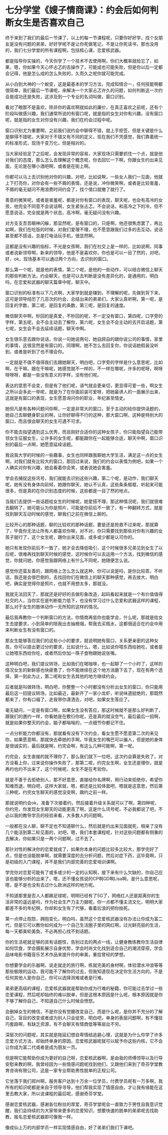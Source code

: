 # 七分学堂《嫂子情商课》：约会后如何判断女生是否喜欢自己

终于来到了我们的最后一节课了，以上的每一节课程呢，只要你好好学，找个女朋友是没有问题的弟弟，好好学呢不是让你死做笔记，不是让你死读书，那也没用的，我们七分学堂的所有课程啊，包括核心课，恋爱核武器。

都是指导你实操的，今天你学了一个技术不去使用啊，你们大概率就给忘了，如果，嗯，你如果今天心怀忐忑的去操作了，可能成也可能失败，但是你以后一定都会记得，他是怎么成的怎么失败的，久而久之呢你就可能完成。

从小白到大神的一个蛻变，这是最基本的学习方法，完成知情合一，任何技能啊都很简单，我们最后一节课呢，来解决一个大家忐忑许久的问题，如何判断这一次约会是成功还是失败，这涉及到一个专业的名词叫做，窗口识别。

看对了眼那不是喜欢，除非你的喜欢啊就如此的廉价，在真正喜欢之前呢，还有个阶段叫做感兴趣，我们通常所说的有窗口呢，就是指的女生对你有兴趣，没有窗口呢，就是指的女生对你没有兴趣，我们在约会过程中呢。

窗口识别尤为重要啊，之前我们说约会中聊得不错，就上手拒签，但是关键是什么是聊得不错呢，大家对于不错又有不同的定义，现在我们不凭感觉，我们靠着统一的标准形式，现场千变万化，但是相对的。

当大家经验足了之后呢，会发现非常的容易，大家现场只需要抓住一个点，就是他对我们的态度，那么怎么去理解这个概念呢，你去回忆一下啊，你跟女生约出来见面，无论是在哪小酒吧啊，或者是在街上啊。

你都可以马上去识别他对你的兴趣，对吧，比如说啊，一些女人我们一见面，他就上下打亮你，对你会有一些不屑的表情，还是说，冲你微笑啊，或者是比较害羞，不屑的毫无疑问不用浪费时间约会了，找个借口就撤了就行了。

善意的微笑呢，或者是害羞呢，都是对你有窗口的表现，聊天呢，也会有高冷的女孩，他完全不同意不会说话啊，女生紧张忐忑，不会说话，和高冷之下的冷，但不愿意说话，完全就是两个状态，高冷啊，毫无疑问没有兴趣。

对方支支吾吾眼神闪躲，那显然呢，是有窗口的，只是啊，他还很焦虑罢了，再比如啊，我们在吃饭的时候，对我们爱理不理，也不愿意跟我们过多的去互动，说话甚至都不搭话，总是打电话玩手机，很显然啊。

这都是没有兴趣的指标，不光是女孩啊，我们在社交上是一样的，比如说啊，同事或者说新领导啊，新来的领导，他是不是喜欢你，你也是可以一目了然的，对吧，好，ok，现场基本可以通过两个方向，去识别的窗口。

那么第一个呢，就是他的表情，第二个呢，是他的一些动作，可以结合微信上聊天的那些判断方法，约会聊天，也是可以去判断是没有差异化的，是通用的，明白吗，在恋爱和武器的聊天篇章中呢，聊天中。

窗口识别的标准有以下几点啊，大家学到就是赚到，不理解的呢，先做到背下来，这可是领导经历了几百次的约会，总结出来的弟弟们，大家认真听啊，第一呢，是回复的字数，第二呢，是回复的条数，第三呢，是回复的速度。

微信聊天中啊，秒回的是真爱，不秒回的呢，不一定没有窗口，第四呢，口字旁的字样，第五呢，会不会主动去了解你，第六呢，女生会不会主动的去开启话题，第七呢，女生会不会去延续话题，聊天中啊。

女生很乐意去跟你说话，你说一句她说两句，她自顾自的跟你说公司的事情，家里的事情，这很显然是有窗口的，同理啊，她不怎么去回复你，你说话她假装没听到，或者是听到了也不理会你。

一定就是不值不值得我们去跟她聊天，明白吧，口字旁的字样是什么意思呢，比如啊，在干嘛，跟在干嘛呢，她感觉就不一样的，不一样在哪呢，许多的呢呀，啊呀呀呀呀，都是一些没有意义的字样，没有他们呢。

表达的意思不会变，但是有了他们呢，语气就会更亲切，更显得可爱一些，啊女生之所以会多此一举呢，就是为了在你面前装可爱呀，把她最诱人的一面展示出来，这就是有窗口的表现，女生愿意询问你的职业，年纪甚至情史。

她但凡是有各种问题问你啊，一定是非常大的窗口，至于主动的给你提供话题的，她自己去聊健身职业的啊，让你好聊得不行的这种，那大窗口啊，这种是特别大的窗口，而且很会聊天的女生可遇不可求。

你不能去指望遇到这么优秀，而且刚好合适你的这种女孩子，你只能指望自己能带领女生征服女生，让许多的女生呢，都能跟你在一起能够合适，聊天中啊，窗口识别的最后一点啊，她愿意延续话题。

我说我大学的时候的一些趣事，女生也同样跟我聊她大学生活，满足这一点的女生啊，对我们就有比较大的窗口，那回过来说，我们的约会以表情为例吧，如果一个人确实对你有兴趣，她会看着你会笑，或者说她会害羞。

学会去捕捉这些讯号，我们就能去识别这些兴趣，第二个呢，是动作，我们聊天呢，她有没有身体向前倾，她跟你聊天，她认不认真，这些条条框框，听起来可能很多，但是真的在你识别态度的时候，这些都是一目了然的地点。

当我们去提供一些话题给女生的时候呢，她爱搭不理，那这种情况呢，我们就很难去翻转了，她可能认为你是照片，可能是你前后不一致了，有一种翻转方式，就是找到聊天互动时候的感觉，聊我们之前在微信上聊的。

比较开心的那种话题，聊的比较欢的那种话题，要是还是抢救不过来呢，那就算了，毕竟你无法让所有人都喜欢你嘛，对不对，你只需要找到那些对你有兴趣的女孩子就行了，这个女生呢，跟你出来见面，或多或少都是认可你的。

她只有发现你前后不一致了，她才会去降低吸引，这个时候很多兄弟见到女生了以后呢，很难再找到聊天时候的感觉，这时候你可以去运用一个方法，找到微信的感觉，你就问她，你感觉我跟网络上有什么不同呢，她随便怎么说。

感觉你还蛮友善的，跟网络上怎么怎么就这种，你可以说是吗，是你比较乖，不听话，我还是会很巴倒的，去找回你们在微信上的聊天那种感觉，再去放大，明白吧，确实是觉得你是照片，也就不用想太多，那就没。

我就无法回天了，那就还是好好的去做形象改造，起码看起来就是一个有价值值得社交的人，当你实在是判断能力低下，也没有学习过什么恋爱和武器这样的课程，那么对于女生的肢体动作一无所知的这样的情况。

最后我再教你一个判断窗口的方法，你情商再低你也能学会，什么呢，那就是给女生去提要求，小到简单的陪我出去抽根烟，帮我去买瓶水，这都很适合在约会中用来判断女生有没有窗口的。

那女生能够答应我们的这些小小的要求，就说明她有窗口，关系更亲密的这种女孩，你可以提出更过分的要求，比如说什么，嗯，比如说你喂东西给她吃，或者是让她喂东西给你吃，或者然后你加一筷子食物跟她说张嘴。

这种明白吧，我们提议转场，比如我们在喝咖啡，也一起聊了一个小时了，这样的情况女生的新鲜感也快疲惫了，你不能继续在这个地方消磨下去了，现在有两个选择，第一到此为止，第二呢和女生去其他的地方继续约会。

后者就是叫做转场，明白吧，你整整一个小时都没有分析出女生的窗口，你只能用最后这一招提议转场，比如最近，最新开了一家小龙虾，听说味道挺绝的，那既然都来了，你有口福了，走我带你潇洒去，对吧，如果女生答应了。

毫无疑问，一定是有窗口啊，如果女生没有答应，那这时候就不是那么好判断了，跟我们的邀约一样，你看她是在敷衍你呢，还是真的就没空气，最后最后一招啊，就是如果你整天的约会，脑子都嗡嗡的，一点细节你都记不住。

一点分析能力你都没有，那就看有没有下次约会，看女生愿不愿意第二次的来见你，如果愿意啊，那就快去牵她的手啊，毕竟女生的嘴巴可以骗人，但是她的身体是很诚实的，最后就是啊，约完会啊，有这么几种可能啊，第一呢。

约完会，女生直接的就不理你了，那么我们就下一位吧，这次约会算是失败了，对方没看上你，过来说你操作失败了，那第二呢，约完女生啊，女生还是理你，就是再约也约不出来了，这个时候呢，女生不是在考验你。

就是不善于去拒绝别人，那不好意思，直接给你名牌啊，用行动来拒绝你，希望你知难而退，明白吧，这样大家就，嗯，都还是比较体面吧，嗯就是这意思，然后第三种呢，约完女生聊天的感觉没变啊，跟约之前一样。

那就说明约会ok，准备下次接着约，然后接着升级关系就可以了啊，第四种呢，你约完，你发现女生聊天的动能更高了啊，这是什么讯号呢，不必我都说了吧，不必以我的教导学员的经验来看，大多数人的问题啊。

一般都在没人聊，聊不定也不知道聊什么，然后就是约出来见面就死，相亲了没有几个能活到第二轮见面的，对吧，嗯，我们本套课程呢，针对这些问题都有侧重的去解决，你如果只是一两个问题啊，过不去了。

那针对性的解决你的恋爱就成了，如果你本身的问题比较多比较大，那学完好了点，但是也没能脱单啊，就需要深度的去分析问题，然后对症下药，这毕竟啊，只是初级的入门课程，并不是我们内部完善的恋爱培训课啊。

学完你对恋爱可能有了或多或少的一定的认知啊，接下来有什么欠缺的，你自己应该也能够分析的出来了，嗯，还不懂女孩说的CP啊GD啊Lisa啊，是什么意思呢，嗯，是不是也没有去过什么欧洲这样的地方呢。

不知道那里是否人人都踢足球呢，明明已经有了5G了，网络红人还是距离你的生活非常的遥远是吗，作为社会生产力主力据呢，你一点都不懂主流文化，明明大家都差不多的年纪啊，你却和女生有了代够，看着后浪的把你拍死。

第一点停止抱怨，拥抱变化，明白吗，虽然这个恋爱核武器没有办法让你成为富二代，但是它可以教你如何成为一个自己生活圈子里的网红啊，过光鲜亮丽的生活，每一天都美轮美奐，不必再担心找不到话题。

你的生活呢就足够的具有话题性，告别过去的两点一线，让健身教练教你生活自律如何饮食，学会摄影展示自身优势，学会时尚文化找到适合自己的潮流穿搭，学会品味电影书籍音乐艺术作品来提升你的审美，重拾曾经的梦想。

你想要学会的乐器啊，说走就走的旅行啊，练就完美的身材啊，体验潜水冲浪等等那些极限的运动，我可能不了解你的过去，但我知道现在决定你生活方向的，不是任何其他人是你自己，你可以选择测难或者是行难。

弟弟更高级的课程，恋爱核武器就是帮助你成为行难的秘籍，你可能过去学过一些恋爱课程，然后呢却始终的难以脱单，但是这根本原因是什么呢，根本原因就是你不够了解你自己，不知道自己什么时候会愤怒。

会删掉女生的微信，不是你没有觉醒改变自己，而是什么呢，是你并不充分的了解自己，盲目的改变或者成为别人只会徒劳，明白吧，单身的表层问题啊，有不懂技巧套路啊，有缺乏资源，有不会聊天有情商低等等层出不穷。

深层次的问题呢，其实就是拖延幻想自卑情结逃避心理，这就是为什么你学了许多恋爱方式方法，却始终单身的原因，恋爱核武器呢就可以赋予你这些内核，它不会让你成为富二代或者是成为朋友一页。

但是啊它能帮助你成为更好的自己呀，恋爱核武器啊，是由我的师傅领导以及行导安慰来教的啊，我曾经因为一些情感问题呢找到他们，又跟他们来到了奇芬学堂教育咨询有限公司，这是一家专业帮助男性脱单的正规公司。

它坐落于我们郑州啊，服务客户达到十万余一位学员，付费学员呢有一万多啊，我所有的知识呢都是来自于领导寻导，他们帮我实现了情感自由，才让我有缘能在这里去教大家，所以说课程的最后呢，感谢奇芬学堂。

感谢恋爱核武器，感谢各位粉丝的厚爱，奇芬学堂呢会一直致力于男性自我意识觉醒，我们会持续的为大家带来更多的恋爱知识，想要快速的脱单的弟弟呢去找助教，报名恋爱核武器即可像我一样。

像成仙上万的内部学员一样实现情感自由，好了弟弟们我们下课吧。
